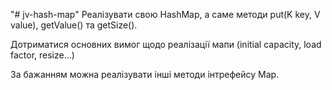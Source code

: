 "# jv-hash-map" 
Реалізувати свою HashMap, а саме методи put(K key, V value), getValue() та getSize().

Дотриматися основних вимог щодо реалізації мапи (initial capacity, load factor, resize...)

За бажанням можна реалізувати інші методи інтрефейсу Map.
